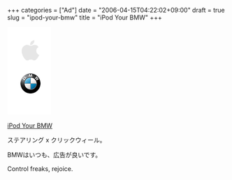+++
categories = ["Ad"]
date = "2006-04-15T04:22:02+09:00"
draft = true
slug = "ipod-your-bmw"
title = "iPod Your BMW"
+++

![ipodyourbmw](/images/old/060415_ipodbmw.gif)

[iPod Your BMW](http://ipodyourbmw.com/)

ステアリング x クリックウィール。

BMWはいつも、広告が良いです。

Control freaks, rejoice.
